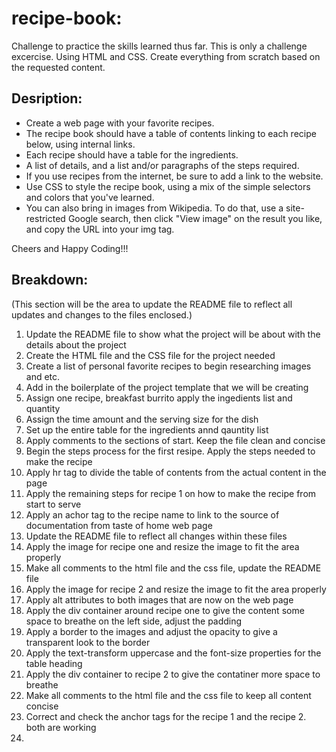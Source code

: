 # recipe-book:
Challenge to practice the skills learned thus far. This is only a challenge excercise. Using HTML and CSS.
Create everything from scratch based on the requested content. 

## Desription:

* Create a web page with your favorite recipes.
* The recipe book should have a table of contents linking to each recipe below, using internal links.
* Each recipe should have a table for the ingredients.
* A list of details, and a list and/or paragraphs of the steps required.
* If you use recipes from the internet, be sure to add a link to the website.
* Use CSS to style the recipe book, using a mix of the simple selectors and colors that you've learned.
* You can also bring in images from Wikipedia. To do that, use a site-restricted Google search, then click "View image" on the result you like, and copy the URL into your img tag.

Cheers and Happy Coding!!!

## Breakdown: 
(This section will be the area to update the README file to reflect all updates and changes to the files enclosed.)

1. Update the README file to show what the project will be about with the details about the project
2. Create the HTML file and the CSS file for the project needed
3. Create a list of personal favorite recipes to begin researching images and etc.
4. Add in the boilerplate of the project template that we will be creating
5. Assign one recipe, breakfast burrito apply the ingedients list and quantity
6. Assign the time amount and the serving size for the dish
7. Set up the entire table for the ingredients annd qauntity list
8. Apply comments to the sections of start. Keep the file clean and concise
9. Begin the steps process for the first resipe. Apply the steps needed to make the recipe
10. Apply hr tag to divide the table of contents from the actual content in the page
11. Apply the remaining steps for recipe 1 on how to make the recipe from start to serve
12. Apply an achor tag to the recipe name to link to the source of documentation from taste of home web page
13. Update the README file to reflect all changes within these files
14. Apply the image for recipe one and resize the image to fit the area properly
15. Make all comments to the html file and the css file, update the README file
16. Apply the image for recipe 2 and resize the image to fit the area properly
17. Apply alt attributes to both images that are now on the web page
18. Apply the div container around recipe one to give the content some space to breathe on the left side, adjust the padding
19. Apply a border to the images and adjust the opacity to give a transparent look to the border
20. Apply the text-transform uppercase and the font-size properties for the table heading
21. Apply the div container to recipe 2 to give the contatiner more space to breathe
22. Make all comments to the html file and the css file to keep all content concise
23. Correct and check the anchor tags for the recipe 1 and the recipe 2. both are working
24. 

